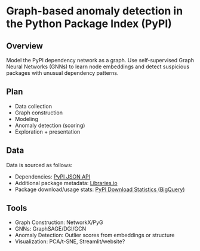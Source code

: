 # Graph-based anomaly detection in the Python Package Index (PyPI)

## Overview
Model the PyPI dependency network as a graph. Use self-supervised Graph Neural Networks (GNNs) to learn node embeddings and detect suspicious packages with unusual dependency patterns.

## Plan
- Data collection
- Graph construction
- Modeling
- Anomaly detection (scoring)
- Exploration + presentation
  
## Data
Data is sourced as follows:

* Dependencies: [PyPI JSON API](https://docs.pypi.org/api/json/)
* Additional package metadata: [Libraries.io](https://libraries.io/)
* Package download/usage stats: [PyPI Download Statistics (BigQuery)](https://docs.pypi.org/api/bigquery/)

## Tools
- Graph Construction: NetworkX/PyG
- GNNs: GraphSAGE/DGI/GCN
- Anomaly Detection: Outlier scores from embeddings or structure
- Visualization: PCA/t-SNE, Streamlit/website?
